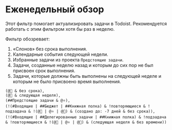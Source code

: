 # Еженедельный обзор

Этот фильтр помогает актуализировать задачи в Todoist. Рекомендуется работать с этим фильтром хотя бы раз в неделю.

Фильтр обозревает:

1. «Слонов» без срока выполнения.
2. Календарные события следующей недели.
3. Избранные задачи из проекта `Предстоящие задачи`.
4. Задачи, созданные неделю назад и которым до сих пор не был присвоен срок выполнения.
5. Задачи, которые должны быть выполнены на следующей неделе и которым не было присвоено время выполнения.

```
(@🐘 & без срока),
(@📆 & следующая неделя),
(##Предстоящие задачи & @⭐),
(!(#Входящие | ##Бюджет | ##Книжная полка) & !повторяющиеся & !подзадача & !(@🐘 | @⭐ | @📆) & (создано до: -7 дней & без срока)),
(!(#Входящие | ##Делегированные задачи | ##Книжная полка) & !подзадача & !повторяющиеся & !(@🐘 | @⭐ | @📆) & (следующая неделя & без времени))
```
